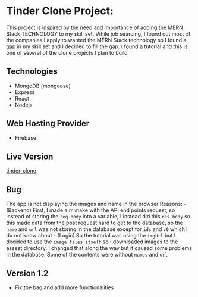 # Tinder Clone Project:

This project is inspired by the need and importance of adding the MERN Stack TECHNOLOGY to my skill set. While job searcing, I found out most of the companies  I apply to wanted the MERN Stack technology so I found a gap in my skill set and I decided to fill the gap. I found a tutorial and this is one of several of the clone projects I plan to build


## Technologies

- MongoDB (mongoose)
- Express
- React
- Nodejs


## Web Hosting Provider

- Firebase

## Live Version

[tinder-clone](https://tinder-clone-81ef7.firebaseapp.com/)


## Bug

The app is not displaying the images and name in the browser
Reasons: - (Backend) First, I made a mistake with the API end points request, so instead of storing the `req.body` into a variable, I instead did this `res.body`
so this made data from the post request hard to get to the database, so the `name` and `url` was not storing in the database except for `ids` and `v0` which I do not know about
         - (Logic) So the tutorial was using the `imgUrl` but I decided to use the `image files itself` so I downloaded images to the assest directory. I changed that along the way but it caused some problems in the database. Some of the contents were without `names` and `url`

## Version 1.2

- Fix the bag and add more functionalities
